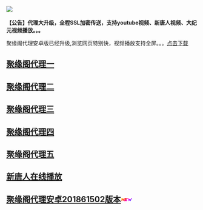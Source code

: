 ![](https://raw.githubusercontent.com/hao369/a/master/j.jpg)

**【公告】代理大升级，全程SSL加密传送，支持youtube视频、新唐人视频、大纪元视频播放。。。**

聚缘阁代理安卓版已经升级,浏览网页特别快，视频播放支持全屏。。。[点击下载](https://github.com/dtw9/9/raw/master/201861502.apk)

##  [聚缘阁代理一](http://48-7f.ju89.heart2h.com/)

##  [聚缘阁代理二](http://5y-if8ya.gae.geass.tv/)

##  [聚缘阁代理三](http://5y7x-5xt.tre.iloile.com/)

##  [聚缘阁代理四](http://5-8fya.vsam.corriee.org/)

##  [聚缘阁代理五](http://5y7-xff5xt.swqm.cesedria.com/)

##  [新唐人在线播放](http:/54j-k75.tre.iloile.com/xtr9.html)







##  [聚缘阁代理安卓201861502版本](https://github.com/dtw9/9/raw/master/201861502.apk)![](https://raw.githubusercontent.com/jyg-1/jyg/master/new.gif)



